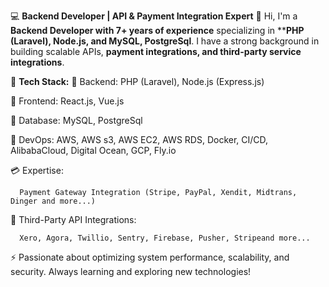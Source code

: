 💻 **Backend Developer | API & Payment Integration Expert**
👋 Hi, I'm a **Backend Developer with 7+ years of experience** specializing in ****PHP (Laravel), Node.js, and MySQL, **PostgreSql****.
   I have a strong background in building scalable APIs, **payment integrations, and third-party service integrations**.

🚀 **Tech Stack:**
🔹 Backend: PHP (Laravel), Node.js (Express.js)

🔹 Frontend: React.js, Vue.js

🔹 Database: MySQL, PostgreSql

🔹 DevOps: AWS, AWS s3, AWS EC2, AWS RDS, Docker, CI/CD, AlibabaCloud, Digital Ocean, GCP, Fly.io

💳 Expertise:

      Payment Gateway Integration (Stripe, PayPal, Xendit, Midtrans, Dinger and more...)
   
🔗 Third-Party API Integrations:

      Xero, Agora, Twillio, Sentry, Firebase, Pusher, Stripeand more...
      

⚡ Passionate about optimizing system performance, scalability, and security. Always learning and exploring new technologies!
